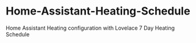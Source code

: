 # Home-Assistant-Heating-Schedule
Home Assistant Heating configuration with Lovelace 7 Day Heating Schedule
